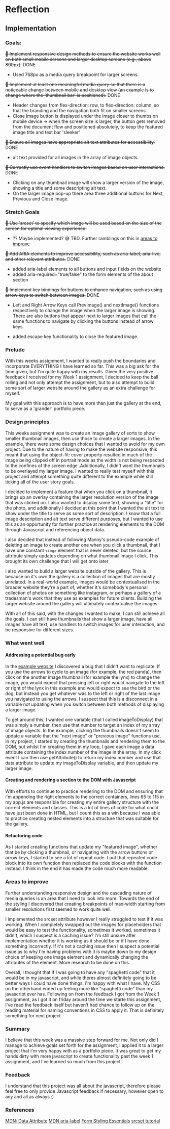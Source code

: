# Reflection

## Implementation

### Goals:

~~🎯 Implement responsive design methods to ensure the website works well on both small mobile screens and larger desktop screens (e.g., above 800px).~~ DONE

- Used 768px as a media query breakpoint for larger screens.

~~🎯 Implement at least one meaningful media query so that there is a noticeable change between mobile and desktop view (an example is to change where the ‘thumbnail bar’ is positioned).~~ DONE

- Header changes from flex-direction: row, to flex-direction: column, so that the branding and the navigation both fit on smaller screens.
- Close Image button is displayed under the image closer to thumbs on mobile device -> when the screen size is larger, the button gets removed from the document flow and positioned absolutely, to keep the featured image title and text bar 'sleeker'

~~🎯 Ensure all images have appropriate alt text attributes for accessibility.~~ DONE

- alt text provided for all images in the array of image objects.

~~🎯 Correctly use event handlers to switch images based on user interactions.~~ DONE

- Clicking on any thumbnail image will show a larger version of the image, showing a title and some descripting alt text.
- On the larger image pop-up there area three additional buttons for Next, Previous and Close image.

### Stretch Goals

~~🏹 Use ‘srcset’ to specify which image will be used based on the size of the screen for optimal viewing experience.~~

- ?? Maybe implemented? 😅 TBD. Further ramblings on this in [areas to improve](#areas-to-improve)

~~🏹 Add ARIA elements to improve accessibility, such as aria-label, aria-live, and other relevant attributes.~~ DONE

- added aria-label elements to all buttons and input fields on the website
- added aria-required="true/false" to the form elements of the about section

~~🏹 Implement key bindings for buttons to enhance navigation, such as using arrow keys to switch between images.~~ DONE

- Left and Right Arrow Keys call PrevImage() and nextImage() functions respectively to change the image when the larger image is showing. There are also buttons that appear next to larger images that call the same functions to navigate by clicking the buttons instead of arrow keys.

- added escape key functionality to close the featured image.

### Prelude

With this weeks assignment, I wanted to really push the boundaries and incorporate EVERYTHING I have learned so far. This was a big ask for the time given, but I'm quite happy with my results. Given the very positive feedback I received for my Week 1 assignment, I decided to keep the ball rolling and not only attempt the assignment, but to also attempt to build some sort of larger website around the gallery as an extra challenge for myself.

My goal with this approach is to have more than just the gallery at the end, to serve as a 'grander' portfolio piece.

### Design principles

This weeks assignment was to create an image gallery of sorts to show smaller thumbnail images, then use those to create a larger images. In the example, there were some design choices that I wanted to avoid for my own project. Due to the nature of having to make the website responsive, this meant that using the object-fit: cover property resulted in much of the image being clipped off in portrait mode as the width is not being respected to the confines of the screen edge .Additionally, I didn't want the thumbnails to be overlayed my larger image. I wanted to really test myself with this project and attempt something quite different to the example while still ticking all of the user story goals.

I decided to implement a feature that when you click on a thumbnail, it brings up an overlay containing the larger resolution version of the image that was clicked on. I also wanted to display some text, showing a "title" for the photo, and additionally I decided at this point that I wanted the alt text to show under the title to serve as some sort of description. I know that a full image description and alt text serve different purposes, but I wanted to use this as an opportunity for further practice at rendering elements to the DOM through Javascript and referencing object data.

I also decided that instead of following Manny's pseudo-code example of deleting an image to create another one when you click a thumbnail, that I have one constant `<img>` element that is never deleted, but the source attribute simply updates depending on what thumbnail image I click. This brought its own challenge that I will get onto later

I also wanted to build a larger website outside of the gallery. This is because on it's own the gallery is a collection of images that are mostly unrelated. In a real-world example, images would be contextualised in the broader website they're a part of, whether it's somebody's personal collection of photos on something like instagram, or perhaps a gallery of a tradesman's work that they use as examples for future clients. Building the larger website around the gallery will ultimately contextualise the images.

With all of this said, with the changes I wanted to make, I can still achieve all the goals. I can still have thumbnails that show a larger image, have all images have alt text, use handlers to switch images for user interaction, and be responsive for different sizes.

### What went well

#### Addressing a potential bug early

In the [example website](https://image-galleryv2.vercel.app/) I discovered a bug that I didn't want to replicate. If you use the arrows to cycle to an image (for example, the red panda), then click on the another image thumbnail (for example the lynx) to change the image, you would expect that pressing left or right would navigate to the left or right of the lynx in this example and would expect to see the bird or the dog, but instead you get whatever was to the left or right of the last image you navigated to using the arrows. I suspect that this is a disconnect in a variable not updating when you switch between both methods of displaying a larger image.

To get around this, I wanted one variable (that I called imageToDisplay) that was simply a number, then use that number to target an index of my array of image objects. In the example, clicking the thumbnails doesn't seem to update a variable that the "next image" or "previous image" functions use. In my project, I started by creating the thumbnails and rendering them to the DOM, but whilst I'm creating them in my loop, I gave each image a data attribute containing the index number of the image in the array. In my click event I can then use getAttribute() to return my index number and use that data attribute to update my imageToDisplay variable, and then update my larger image.

#### Creating and rendering a section to the DOM with Javascript

With efforts to continue to practice rendering to the DOM and ensuring that i'm appending the right elements to the correct containers, lines 65 to 115 in my app.js are responsible for creating my entire gallery structure with the correct elements and classes. This is a lot of lines of code for what could have just been done in HTML, but I count this as a win because I was able to practice creating nested elements into a structure that was suitable for the gallery.

#### Refactoring code

As I started creating functions that update my "featured image", whether that be by clicking a thumbnail, or navigating with the arrow buttons or arrow keys, I started to see a lot of repeat code. I put that repeated code block into its own function then replaced the code blocks with the function instead. I think in the end it has made the code much more readable.

### Areas to improve

Further understanding responsive design and the cascading nature of media queries is an area that I need to look into more. Towards the end of the styling I discovered that creating breakpoints of max-width starting from smaller resolutions first seemed to work quite well.

I implemented the srcset attribute however I really struggled to test if it was working. When I completely swapped out the images for placeholders that would be easy to test the functionality, sometimes it worked, sometimes it didn't, which I suspect is a caching issue? I'm still unsure after implementation whether it is working as it should be or if I have done something incorrectly. If it's not a caching issue then I suspect a potential issue as to why I'm having problems with it is maybe down to my design choice of keeping one image element and dynamically changing the attributes of the element. More research to be done on this.

Overall, I thought that if I was going to have any "spaghetti code" that it would be in my javascript, and while theres almost definitely going to be better ways I could have done things, i'm happy with what I have. My CSS on the otherhand ended up feeling more like "spaghetti code" than my javascript ever has. Following on from the feedback I got from the Week 1 assignment, as I got it on friday around the time we starte this assignment, I've read the feedback itself but haven't had chance to follow up on the reading material for naming conventions in CSS to apply it. That is definitely something for next project

### Summary

I believe that this week was a massive step forward for me. Not only did I manage to achieve goals set forth for the assignment, I applied it to a larger project that I'm very happy with as a portfolio piece. It was great to get my hands dirty with more javascript to create functionality past the week 1 assignment, and I've learned so much from this project.

### Feedback

I understand that this project was all about the javascript, therefore please feel free to only provide Javascript feedback if necessary, however open to any and all as always :)

### References

[MDN: Data Attribute](https://developer.mozilla.org/en-US/docs/Web/HTML/Reference/Global_attributes/data-*)
[MDN aria-label](https://developer.mozilla.org/en-US/docs/Web/Accessibility/ARIA/Reference/Attributes/aria-label)
[Form Styling Essentials](https://www.youtube.com/watch?v=nuDpLN2dazU)
[srcset tutorial](https://www.youtube.com/watch?v=2QYpkrX2N48)
